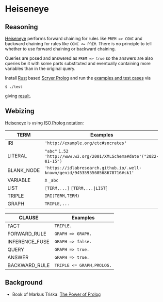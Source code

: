 # Heiseneye

## Reasoning

[Heiseneye](https://github.com/IDLabResearch/Heiseneye) performs forward chaining for rules like `PREM => CONC` and backward chaining for rules like `CONC <= PREM`.
There is no principle to tell whether to use forward chaining or backward chaining.

Queries are posed and answered as `PREM => true` so the answers are also queries be it with some parts
substituted and eventually containing more variables than in the original query.

Install [Rust](https://www.rust-lang.org/) based [Scryer Prolog](https://github.com/mthom/scryer-prolog#installing-scryer-prolog)
and run the [examples and test cases](./etc) via
```
$ ./test
```
giving [result](./result.pl).

## Webizing

[Heiseneye](https://github.com/IDLabResearch/Heiseneye) is using [ISO Prolog notation](https://en.wikipedia.org/wiki/Prolog#ISO_Prolog):

TERM            | Examples
----------------|---------
IRI             | `'http://example.org/etc#socrates'`
LITERAL         | `"abc"` `1.52` `'http://www.w3.org/2001/XMLSchema#date'("2022-01-15")`
BLANK_NODE      | `'https://idlabresearch.github.io/.well-known/genid/9453595560568678716#sk1'`
VARIABLE        | `X` `_abc`
LIST            | `[TERM,...]` `[TERM,...\|LIST]`
TRIPLE          | `IRI(TERM,TERM)`
GRAPH           | `TRIPLE,...`

CLAUSE          | Examples
----------------|---------
FACT            | `TRIPLE.`
FORWARD_RULE    | `GRAPH => GRAPH.`
INFERENCE_FUSE  | `GRAPH => false.`
QUERY           | `GRAPH => true.`
ANSWER          | `GRAPH => true.`
BACKWARD_RULE   | `TRIPLE <= GRAPH,PROLOG.`

## Background

- Book of Markus Triska: [The Power of Prolog](https://www.metalevel.at/prolog)
